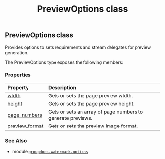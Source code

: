 ﻿---
title: PreviewOptions class
second_title: GroupDocs.Watermark for Python via .NET API References
description: 
type: docs
url: /python-net/groupdocs.watermark.options/previewoptions/
is_root: false
weight: 40
---

## PreviewOptions class

Provides options to sets requirements and stream delegates for preview generation.



The PreviewOptions type exposes the following members:

### Properties
| Property | Description |
| :- | :- |
| [width](/watermark/python-net/groupdocs.watermark.options/previewoptions/width) | Gets or sets the page preview width. |
| [height](/watermark/python-net/groupdocs.watermark.options/previewoptions/height) | Gets or sets the page preview height. |
| [page_numbers](/watermark/python-net/groupdocs.watermark.options/previewoptions/page_numbers) | Gets or sets an array of page numbers to generate previews. |
| [preview_format](/watermark/python-net/groupdocs.watermark.options/previewoptions/preview_format) | Gets or sets the preview image format. |



### See Also
* module [`groupdocs.watermark.options`](..)
